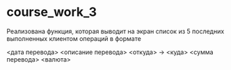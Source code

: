 # course_work_3
Реализована функция, которая выводит на экран список из 5 последних выполненных клиентом операций в формате

<дата перевода> <описание перевода>
<откуда> -> <куда>
<сумма перевода> <валюта>
